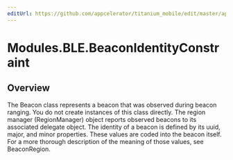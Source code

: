 ```yaml
---
editUrl: https://github.com/appcelerator/titanium_mobile/edit/master/apidoc/BeaconIdentityConstraint.yml
---
```

# Modules.BLE.BeaconIdentityConstraint

<TypeHeader/>

## Overview

The Beacon class represents a beacon that was observed during beacon ranging. You do not create instances of this class directly. The region manager (RegionManager) object reports observed beacons to its associated delegate object.
The identity of a beacon is defined by its uuid, major, and minor properties. These values are coded into the beacon itself. For a more thorough description of the meaning of those values, see BeaconRegion.

<ApiDocs/>
